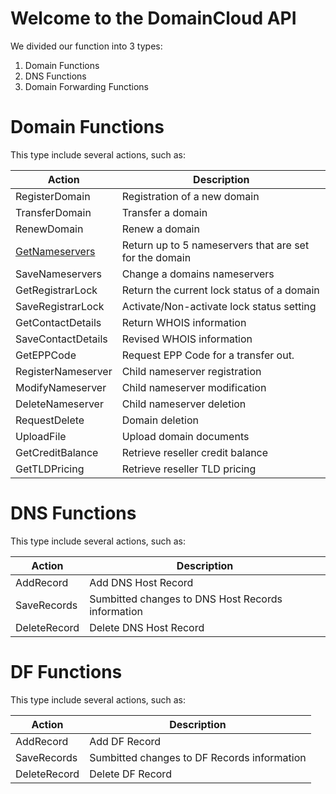 # Welcome to the DomainCloud API

We divided our function into 3 types:
1.  Domain Functions
2.  DNS Functions
3.  Domain Forwarding Functions

# Domain Functions
This type include several actions, such as:

|Action|Description|
|--- |--- |
|RegisterDomain|Registration of a new domain|
|TransferDomain|Transfer a domain|
|RenewDomain|Renew a domain|
|[GetNameservers](https://github.com/DomainCloud/domaincloud-api/wiki/GetNameservers)|Return up to 5 nameservers that are set for the domain|
|SaveNameservers|Change a domains nameservers|
|GetRegistrarLock|Return the current lock status of a domain|
|SaveRegistrarLock|Activate/Non-activate lock status setting|
|GetContactDetails|Return WHOIS information|
|SaveContactDetails|Revised WHOIS information|
|GetEPPCode|Request EPP Code for a transfer out.|
|RegisterNameserver|Child nameserver registration|
|ModifyNameserver|Child nameserver modification|
|DeleteNameserver|Child nameserver deletion|
|RequestDelete|Domain deletion|
|UploadFile|Upload domain documents|
|GetCreditBalance|Retrieve reseller credit balance|
|GetTLDPricing|Retrieve reseller TLD pricing|

# DNS Functions
This type include several actions, such as:


|Action|Description|
|--- |--- |
|AddRecord|Add DNS Host Record|
|SaveRecords|Sumbitted changes to DNS Host Records information|
|DeleteRecord|Delete DNS Host Record|

# DF Functions
This type include several actions, such as:


|Action|Description|
|--- |--- |
|AddRecord|Add DF Record|
|SaveRecords|Sumbitted changes to DF Records information|
|DeleteRecord|Delete DF Record|